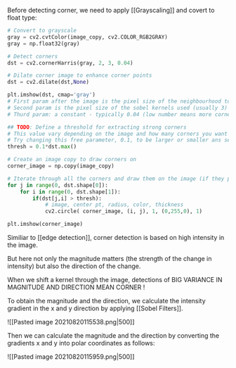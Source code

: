 
Before detecting corner, we need to apply [[Grayscaling]] and covert to float type:
```python
# Convert to grayscale
gray = cv2.cvtColor(image_copy, cv2.COLOR_RGB2GRAY)
gray = np.float32(gray)

# Detect corners 
dst = cv2.cornerHarris(gray, 2, 3, 0.04)

# Dilate corner image to enhance corner points
dst = cv2.dilate(dst,None)

plt.imshow(dst, cmap='gray')
# First param after the image is the pixel size of the neighbourhood to look at
# Second param is the pixel size of the sobel kernels used (usually 3)
# Thurd param: a constant - typically 0.04 (low number means more corners to be detected)
```
```python
## TODO: Define a threshold for extracting strong corners
# This value vary depending on the image and how many corners you want to detect
# Try changing this free parameter, 0.1, to be larger or smaller ans see what happens
thresh = 0.1*dst.max()

# Create an image copy to draw corners on
corner_image = np.copy(image_copy)

# Iterate through all the corners and draw them on the image (if they pass the threshold)
for j in range(0, dst.shape[0]):
    for i in range(0, dst.shape[1]):
        if(dst[j,i] > thresh):
            # image, center pt, radius, color, thickness
            cv2.circle( corner_image, (i, j), 1, (0,255,0), 1)

plt.imshow(corner_image)
```
Similiar to [[edge detection]], corner detection is based on high intensity in the image.

But here not only the magnitude matters (the strength of the change in intensity) but also the direction of the change.

When we shift a kernel through the image, detections of BIG VARIANCE IN MAGNITUDE AND DIRECTION MEAN CORNER !

To obtain the magnitude and the direction, we calculate the intensity gradient in the x and y direction by applying [[Sobel Filters]].


![[Pasted image 20210820115538.png|500]]

Then we can calculate the magnitude and the direction by converting the gradients x and y into polar coordinates as follows:

![[Pasted image 20210820115959.png|500]]